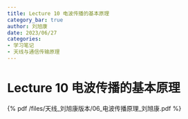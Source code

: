 ```yaml
---
title: Lecture 10 电波传播的基本原理  
category_bar: true
author: 刘旭康
date: 2023/06/27
categories: 
- 学习笔记
- 天线与通信传输原理
---
```


# Lecture 10 电波传播的基本原理

{% pdf /files/天线_刘旭康版本/06_电波传播原理_刘旭康.pdf %}  